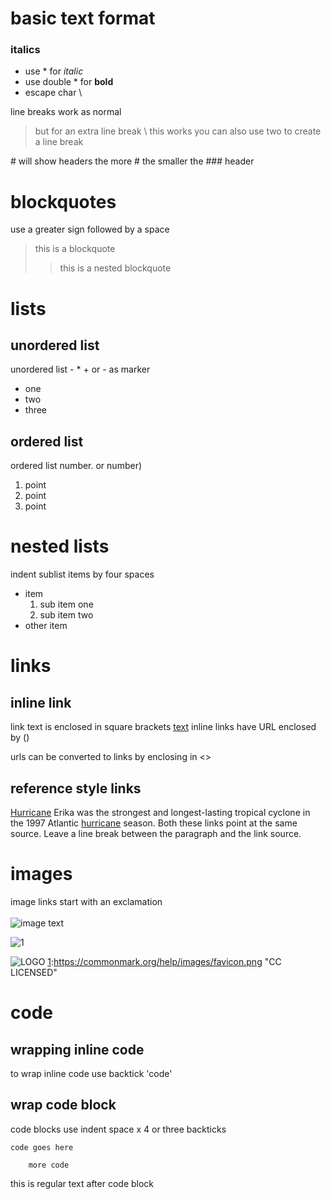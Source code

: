 # basic text format
### italics
- use * for *italic*
- use double * for **bold**
- escape char \

line breaks work as normal 

> but for an extra line break \ this works 
> you can also use two  to create a line break

\# will show headers 
the more \# the smaller the ### header

# blockquotes
use a greater sign followed by a space

> this is a blockquote
>
>> this is a nested blockquote

# lists 
## unordered list
unordered list - * + or - as marker
* one
* two 
* three

## ordered list
ordered list number. or number)
1. point
2. point 
3. point

# nested lists

indent sublist items by four spaces
* item
    1. sub item one
    2. sub item two
* other item

# links
## inline link
link text is enclosed in square brackets
[text](www.google.com)
inline links have URL enclosed by ()

urls can be converted to links by enclosing in <>

## reference style links

[Hurricane][1] Erika was the strongest and longest-lasting tropical cyclone in the 1997 Atlantic [hurricane][1] season. Both these links point at the same source. Leave a line break between the paragraph and the link source. 

[1]:https://goo.gl/YEEHP0

# images
image links start with an exclamation\
\
![image text](https://www.google.com/images/branding/googlelogo/2x/googlelogo_color_92x30dp.png)

<!-- \![image text](https://www.google.com/images/branding/googlelogo/2x/googlelogo_color_92x30dp.png) -->

![1](https://commonmark.org/help/images/favicon.png)

<!-- this needs fixing -->
![LOGO][1]
[1]:https://commonmark.org/help/images/favicon.png "CC LICENSED"

# code
## wrapping inline code
to wrap inline code use backtick 'code'
## wrap code block
code blocks use indent space x 4 or three backticks
    
    code goes here 

        more code
    

this is regular text after code block